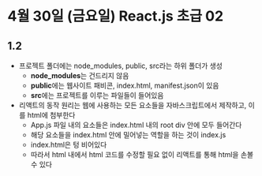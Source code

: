 # 4월 30일 (금요일) React.js 초급 02

## 1.2

- 프로젝트 폴더에는 node_modules, public, src라는 하위 폴더가 생성
  - **node_modules**는 건드리지 않음
  - **public**에는 웹사이트 패비콘, index.html, manifest.json이 있음
  - **src**에는 프로젝트를 이루는 파일들이 들어있음
- 리액트의 동작 원리는 웹에 사용하는 모든 요소들을 자바스크립트에서 제작하고, 이를 html에 첨부한다
  - App.js 파일 내의 요소들은 index.html 내의 root div 안에 모두 들어간다
  - 해당 요소들을 index.html 안에 밀어넣는 역할을 하는 것이 index.js
  - index.html은 텅 비어있다
  - 따라서 html 내에서 html 코드를 수정할 필요 없이 리액트를 통해 html을 손볼 수 있다
